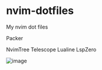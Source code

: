 # nvim-dotfiles
My nvim dot files

Packer

NvimTree
Telescope
Lualine
LspZero

![image](https://user-images.githubusercontent.com/3417174/227709598-517cdc4f-6243-4fe0-9e85-b99cf9423ff4.png)

